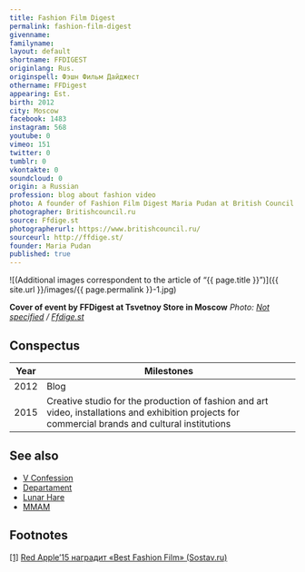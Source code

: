 ```yaml
---
title: Fashion Film Digest
permalink: fashion-film-digest
givenname:
familyname:
layout: default
shortname: FFDIGEST
originlang: Rus.
originspell: Фэшн Фильм Дайджест
othername: FFDigest
appearing: Est.
birth: 2012
city: Moscow
facebook: 1483
instagram: 568
youtube: 0
vimeo: 151
twitter: 0
tumblr: 0
vkontakte: 0
soundcloud: 0
origin: a Russian
profession: blog about fashion video
photo: A founder of Fashion Film Digest Maria Pudan at British Council in Moscow
photographer: Britishcouncil.ru
source: Ffdige.st
photographerurl: https://www.britishcouncil.ru/
sourceurl: http://ffdige.st/
founder: Maria Pudan
published: true
---
```



![(Additional images correspondent to the article of “{{ page.title }}”)]({{ site.url }}/images/{{ page.permalink }}-1.jpg)

**Cover of event by FFDigest at Tsvetnoy Store in Moscow**
*Photo: [Not specified](index) / [Ffdige.st](ffdige.st)*

## Сonspectus

|Year|Milestones|
|-|-|
|2012|Blog|
|2015|Creative studio for the production of fashion and art video, installations and exhibition projects for commercial brands and cultural institutions|

## See also

+ [V Confession](index)
+ [Departament](index)
+ [Lunar Hare](index)
+ [MMAM](index)


## Footnotes

[[1]](#a1) <span id="f1"></span> [Red Apple’15 наградит «Best Fashion Film» (Sostav.ru)](http://www.sostav.ru/publication/red-apple-15-nagradit-best-fashion-film-16023.html)
